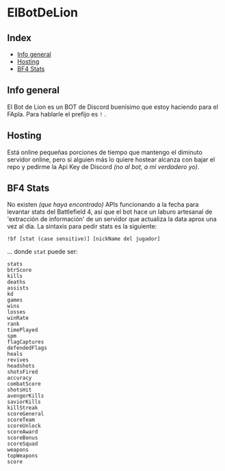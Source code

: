 # ElBotDeLion

## Index
* [Info general](#info-general)
* [Hosting](#hosting)
* [BF4 Stats](#bf4-stats)

## Info general
El Bot de Lion es un BOT de Discord buenísimo que estoy haciendo para el FApla.
Para hablarle el prefijo es `!` .

## Hosting
Está online pequeñas porciones de tiempo que mantengo el diminuto servidor online, pero si alguien más lo quiere hostear alcanza con bajar el repo y pedirme la Api Key de Discord *(no al bot, a mi verdadero yo)*.

## BF4 Stats
No existen *(que haya encontrado)* APIs funcionando a la fecha para levantar stats del Battlefield 4, así que el bot hace un laburo artesanal de 'extracción de información' de un servidor que actualiza la data aprox una vez al día.
La sintaxis para pedir stats es la siguiente:
```
!bf [stat (case sensitive)] [nickName del jugador]
```
... donde `stat` puede ser:
```
stats
btrScore
kills
deaths
assists
kd
games
wins
losses
winRate
rank
timePlayed
spm
flagCaptures
defendedFlags
heals
revives
headshots
shotsFired
accuracy
combatScore
shotsHit
avengerKills
saviorKills
killStreak
scoreGeneral
scoreTeam
scoreUnlock
scoreAward
scoreBonus
scoreSquad
weapons
topWeapons
score
```
